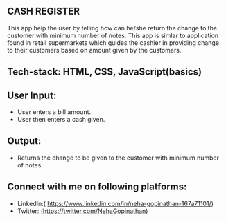 ## CASH REGISTER

This app help the user by telling how can he/she return the change to the customer with minimum number of notes. 
This app is simlar to application found in retail supermarkets which guides the cashier in providing change to their customers based on amount given by the customers.

## Tech-stack: HTML, CSS, JavaScript(basics)

## User Input:
  - User enters a bill amount.
  - User then enters a cash given.

## Output:
  - Returns the change to be  given to the customer with minimum number of notes.

## Connect with me on following platforms:
- LinkedIn:( https://www.linkedin.com/in/neha-gopinathan-167a71101/)
- Twitter: (https://twitter.com/NehaGopinathan)
